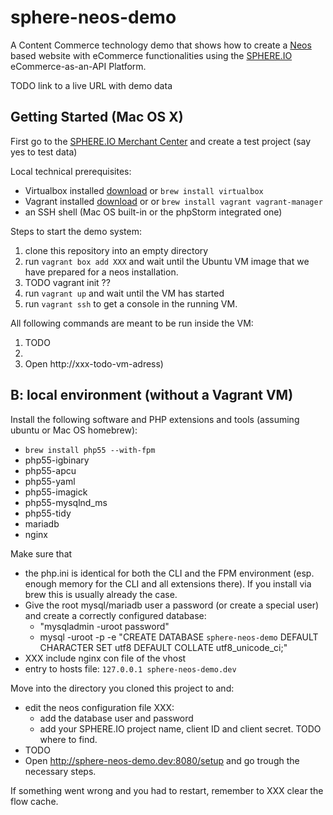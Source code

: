 # sphere-neos-demo

A Content Commerce technology demo that shows how to create a [Neos](http://neos.typo3.org/) based website with eCommerce functionalities using the [SPHERE.IO](http://dev.sphere.io) eCommerce-as-an-API Platform.

TODO link to a live URL with demo data

## Getting Started (Mac OS X)

First go to the [SPHERE.IO Merchant Center](http://admin.sphere.io/) and create a test project (say yes to test data)

Local technical prerequisites:

 * Virtualbox installed [download](http://www.virtualbox.org/) or `brew install virtualbox`
 * Vagrant installed [download](https://www.vagrantup.com/downloads.html) or or `brew install vagrant vagrant-manager`
 * an SSH shell (Mac OS built-in or the phpStorm integrated one)

Steps to start the demo system:

 1. clone this repository into an empty directory
 1. run `vagrant box add XXX` and wait until the Ubuntu VM image that we have prepared for a neos installation.
 1. TODO vagrant init ??
 1. run `vagrant up` and wait until the VM has started
 1. run `vagrant ssh` to get a console in the running VM.

All following commands are meant to be run inside the VM:

 1. TODO
 1.
 1. Open http://xxx-todo-vm-adress)


## B: local environment (without a Vagrant VM)

Install the following software and PHP extensions and tools (assuming ubuntu or Mac OS homebrew):
 * `brew install php55 --with-fpm`
 * php55-igbinary
 * php55-apcu
 * php55-yaml
 * php55-imagick
 * php55-mysqlnd_ms
 * php55-tidy
 * mariadb
 * nginx

Make sure that

 * the php.ini is identical for both the CLI and the FPM environment (esp. enough memory for the CLI and all extensions there). If you install via brew this is usually already the case.
 * Give the root mysql/mariadb user a password (or create a special user) and create a correctly configured database:
   * "mysqladmin -uroot password"
   * mysql -uroot -p -e "CREATE DATABASE `sphere-neos-demo` DEFAULT CHARACTER SET utf8 DEFAULT COLLATE utf8_unicode_ci;"
 * XXX include nginx con file of the vhost
 * entry to hosts file: `127.0.0.1 sphere-neos-demo.dev`

Move into the directory you cloned this project to and:

* edit the neos configuration file XXX:
  * add the database user and password
  * add your SPHERE.IO project name, client ID and client secret. TODO where to find.
* TODO
* Open http://sphere-neos-demo.dev:8080/setup and go trough the necessary steps.

If something went wrong and you had to restart, remember to XXX clear the flow cache.
